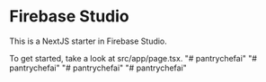 # Firebase Studio

This is a NextJS starter in Firebase Studio.

To get started, take a look at src/app/page.tsx.
"# pantrychefai" 
"# pantrychefai" 
"# pantrychefai" 
"# pantrychefai" 
